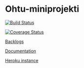 # Ohtu-miniprojekti

[![Build Status](https://travis-ci.org/eturivi/ohtu-miniprojekti.svg?branch=master)](https://travis-ci.org/eturivi/ohtu-miniprojekti)

[![Coverage Status](https://coveralls.io/repos/github/eturivi/ohtu-miniprojekti/badge.svg)](https://coveralls.io/github/eturivi/ohtu-miniprojekti)

[Backlogs](https://github.com/eturivi/ohtu-miniprojekti/projects/1)

[Documentation](https://github.com/eturivi/ohtu-miniprojekti/tree/master/documentation)

[Heroku instance](https://eturivi.herokuapp.com)
